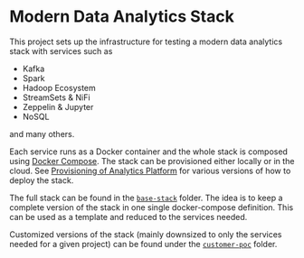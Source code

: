 # Modern Data Analytics Stack

This project sets up the infrastructure for testing a modern data analytics stack with services such as

* Kafka
* Spark
* Hadoop Ecosystem
* StreamSets & NiFi
* Zeppelin & Jupyter
* NoSQL

and many others.

Each service runs as a Docker container and the whole stack is composed using [Docker Compose](https://docs.docker.com/compose/). The stack can be provisioned either locally or in the cloud. See [Provisioning of Analytics Platform](./base-stack/environment) for various versions of how to deploy the stack. 

The full stack can be found in the [`base-stack`](./base-stack/README.md) folder. The idea is to keep a complete version of the stack in one single docker-compose definition. This can be used as a template and reduced to the services needed.   

Customized versions of the stack (mainly downsized to only the services needed for a given project) can be found under the [`customer-poc`](./base-stack/README.md) folder.
